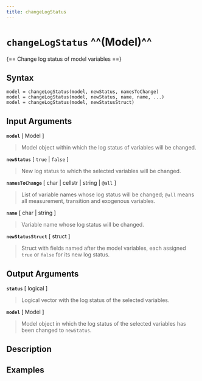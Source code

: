 ```yaml
---
title: changeLogStatus
---
```


# `changeLogStatus` ^^(Model)^^

{==  Change log status of model variables ==}

## Syntax 

    model = changeLogStatus(model, newStatus, namesToChange)
    model = changeLogStatus(model, newStatus, name, name, ...)
    model = changeLogStatus(model, newStatusStruct)


## Input Arguments

__`model`__  [ Model ]  
> 
> Model object within which the log status of variables will be changed.
> 

__`newStatus`__ [ `true` | `false` ]  
> 
> New log status to which the selected variables will be changed.
> 

__`namesToChange`__ [ char | cellstr | string | `@all` ] 
> 
> List of variable names whose log status will be changed; `@all` means all
> measurement, transition and exogenous variables.
> 

__`name`__ [ char | string ]  
> 
> Variable name whose log status will be changed.
> 

__`newStatusStruct`__ [ struct ] 
> 
> Struct with fields named after the model variables, each assigned `true`
> or `false` for its new log status.
> 

## Output Arguments

__`status`__ [ logical ]  
> 
> Logical vector with the log status of the selected variables.
> 

__`model`__ [ Model ]  
> 
> Model object in which the log status of the selected variables has been
> changed to `newStatus`.
> 

## Description 


## Examples

